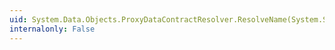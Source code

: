 ```yaml
---
uid: System.Data.Objects.ProxyDataContractResolver.ResolveName(System.String,System.String,System.Type,System.Runtime.Serialization.DataContractResolver)
internalonly: False
---
```

